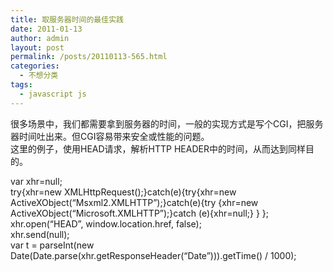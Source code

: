 ```yaml
---
title: 取服务器时间的最佳实践
date: 2011-01-13
author: admin
layout: post
permalink: /posts/20110113-565.html
categories:
  - 不想分类
tags:
  - javascript js
---
```

很多场景中，我们都需要拿到服务器的时间，一般的实现方式是写个CGI，把服务器时间吐出来。但CGI容易带来安全或性能的问题。  
这里的例子，使用HEAD请求，解析HTTP HEADER中的时间，从而达到同样目的。

var xhr=null;  
try{xhr=new XMLHttpRequest();}catch(e){try{xhr=new ActiveXObject(&#8220;Msxml2.XMLHTTP&#8221;);}catch(e){try {xhr=new ActiveXObject(&#8220;Microsoft.XMLHTTP&#8221;);}catch (e){xhr=null;} } };  
xhr.open(&#8220;HEAD&#8221;, window.location.href, false);  
xhr.send(null);  
var t = parseInt(new Date(Date.parse(xhr.getResponseHeader(&#8220;Date&#8221;))).getTime() / 1000);